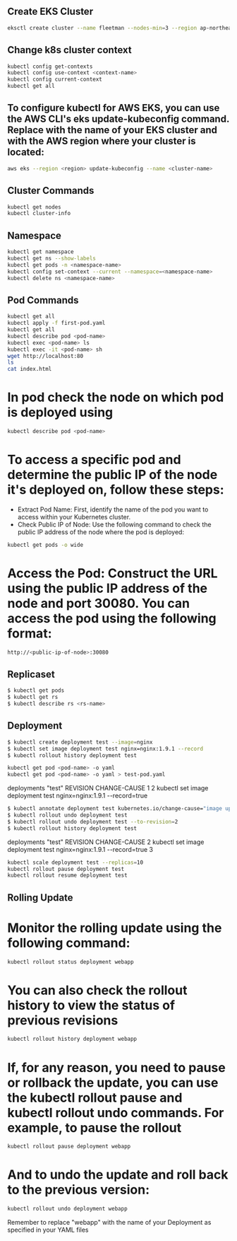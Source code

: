## Create EKS Cluster
```bash
eksctl create cluster --name fleetman --nodes-min=3 --region ap-northeast-2
```

## Change k8s cluster context
```bash
kubectl config get-contexts
kubectl config use-context <context-name>
kubectl config current-context
kubectl get all
```

## To configure kubectl for AWS EKS, you can use the AWS CLI's eks update-kubeconfig command. Replace <cluster-name> with the name of your EKS cluster and <region> with the AWS region where your cluster is located:
```bash
aws eks --region <region> update-kubeconfig --name <cluster-name>
```

## Cluster Commands
```bash
kubectl get nodes
kubectl cluster-info
```

## Namespace
```bash
kubectl get namespace
kubectl get ns --show-labels
kubectl get pods -n <namespace-name>
kubectl config set-context --current --namespace=<namespace-name>
kubectl delete ns <namespace-name>
```

## Pod Commands
```bash
kubectl get all
kubectl apply -f first-pod.yaml
kubectl get all
kubectl describe pod <pod-name>
kubectl exec <pod-name> ls
kubectl exec -it <pod-name> sh
wget http://localhost:80
ls
cat index.html
```

# In pod check the node on which pod is deployed using
```bash
kubectl describe pod <pod-name>
```

# To access a specific pod and determine the public IP of the node it's deployed on, follow these steps:
- Extract Pod Name: First, identify the name of the pod you want to access within your Kubernetes cluster.
- Check Public IP of Node: Use the following command to check the public IP address of the node where the pod is deployed:
```bash
kubectl get pods -o wide
```

# Access the Pod: Construct the URL using the public IP address of the node and port 30080. You can access the pod using the following format:
```bash
http://<public-ip-of-node>:30080
```

## Replicaset
```bash
$ kubectl get pods
$ kubectl get rs
$ kubectl describe rs <rs-name>
```
## Deployment
```bash
$ kubectl create deployment test --image=nginx
$ kubectl set image deployment test nginx=nginx:1.9.1 --record
$ kubectl rollout history deployment test

kubectl get pod <pod-name> -o yaml
kubectl get pod <pod-name> -o yaml > test-pod.yaml
```
deployments "test"
REVISION  CHANGE-CAUSE
1         <none>
2         kubectl set image deployment test nginx=nginx:1.9.1 --record=true
```bash
$ kubectl annotate deployment test kubernetes.io/change-cause="image updated to 1.9.1"
$ kubectl rollout undo deployment test
$ kubectl rollout undo deployment test --to-revision=2
$ kubectl rollout history deployment test
```
deployments "test"
REVISION  CHANGE-CAUSE
2         kubectl set image deployment test nginx=nginx:1.9.1 --record=true
3         <none>
```bash
kubectl scale deployment test --replicas=10
kubectl rollout pause deployment test
kubectl rollout resume deployment test
```
## Rolling Update
# Monitor the rolling update using the following command:
```bash
kubectl rollout status deployment webapp
```

# You can also check the rollout history to view the status of previous revisions
```bash
kubectl rollout history deployment webapp
```

# If, for any reason, you need to pause or rollback the update, you can use the kubectl rollout pause and kubectl rollout undo commands. For example, to pause the rollout
```bash
kubectl rollout pause deployment webapp
```

# And to undo the update and roll back to the previous version:
```bash
kubectl rollout undo deployment webapp
```
Remember to replace "webapp" with the name of your Deployment as specified in your YAML files